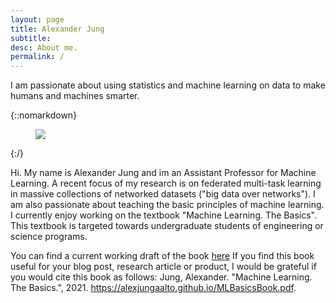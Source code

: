 ```yaml
---
layout: page
title: Alexander Jung
subtitle:
desc: About me.
permalink: /
---
```


<div class="pretty-links">

<div class="lead lead-about">I am passionate about using statistics and
machine learning on data to make humans and machines smarter.
</div>
</div>

{::nomarkdown}
<figure class="site-profile">
    <img src="{{ site.baseurl }}/assets/img/AlexYellowHat.png">
</figure>
{:/}


Hi. My name is Alexander Jung and im an Assistant Professor for Machine Learning. A recent focus of my research is on federated multi-task learning in massive collections of networked datasets ("big data over networks"). I am also passionate about teaching the basic principles of machine learning. I currently enjoy working on the textbook "Machine Learning. The Basics". This textbook is targeted towards undergraduate students of engineering or science programs. 

You can find a current working draft of the book [here](https://alexjungaalto.github.io/MLBasicsBook.pdf) If you find this book useful for your blog post, research article or product, I would be grateful if you would cite this book as follows: Jung, Alexander. "Machine Learning. The Basics.", 2021. https://alexjungaalto.github.io/MLBasicsBook.pdf. 
